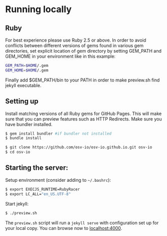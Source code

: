 # Running locally

## Ruby

For best experience please use Ruby 2.5 or above. In order to avoid conflicts between different versions of gems found in various gem directories, set explicit location of gem directory by setting GEM_PATH and GEM_HOME in your environment like in this example:

```sh
GEM_PATH=$HOME/.gem
GEM_HOME=$HOME/.gem
```
Finally add $GEM_PATH/bin to your PATH in order to make preview.sh find jekyll executable.

## Setting up

Install matching versions of all Ruby gems for GitHub Pages. This will make sure that you can preview features such as HTTP Redirects. Make sure you have bundler installed.

```sh
$ gem install bundler #if bundler not installed
$ bundle install
```

```sh
$ git clone https://github.com/osv-io/osv-io.github.io.git osv-io
$ cd osv-io
```

## Starting the server:

Setup environment (consider adding to `~/.bashrc`):
```sh
$ export EXECJS_RUNTIME=RubyRacer
$ export LC_ALL="en_US.UTF-8"
```

Start jekyll:
```sh
$ ./preview.sh
```

The `preview.sh` script will run a `jekyll serve` with configuration set up for your local copy.  You can browse now to [localhost:4000](http://localhost:4000).
